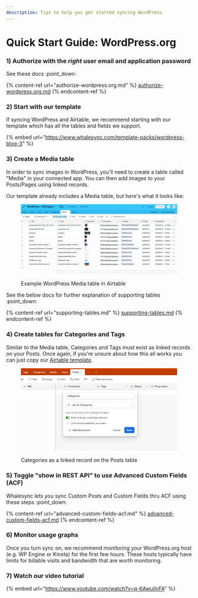 ```yaml
---
description: Tips to help you get started syncing WordPress
---
```


# Quick Start Guide: WordPress.org

### 1) Authorize with the _right_ user email and application password

See these docs :point\_down:

{% content-ref url="authorize-wordpress.org.md" %}
[authorize-wordpress.org.md](authorize-wordpress.org.md)
{% endcontent-ref %}

### 2) Start with our template

If syncing WordPress and Airtable, we recommend starting with our template which has all the tables and fields we support.

{% embed url="https://www.whalesync.com/template-packs/wordpress-blog-3" %}

### 3) Create a Media table

In order to sync images in WordPress, you'll need to create a table called "Media" in your connected app. You can then add images to your Posts/Pages using linked records.

Our template already includes a Media table, but here's what it looks like:

<figure><img src="../../.gitbook/assets/Media.png" alt=""><figcaption><p>Example WordPress Media table in Airtable</p></figcaption></figure>

See the below docs for further explanation of supporting tables :point\_down:

{% content-ref url="supporting-tables.md" %}
[supporting-tables.md](supporting-tables.md)
{% endcontent-ref %}

### 4) Create tables for Categories and Tags

Similar to the Media table, Categories and Tags must exist as linked records on your Posts. Once again, if you're unsure about how this all works you can just copy our [Airtable template](https://www.whalesync.com/template-packs/wordpress-blog-3).&#x20;

<figure><img src="../../.gitbook/assets/categories.png" alt=""><figcaption><p>Categories as a linked record on the Posts table</p></figcaption></figure>

### 5) Toggle "show in REST API" to use Advanced Custom Fields (ACF)

Whalesync lets you sync Custom Posts and Custom Fields thru ACF using these steps :point\_down:

{% content-ref url="advanced-custom-fields-acf.md" %}
[advanced-custom-fields-acf.md](advanced-custom-fields-acf.md)
{% endcontent-ref %}

### 6) Monitor usage graphs

Once you turn sync on, we recommend monitoring your WordPress.org host (e.g. WP Engine or Kinsta) for the first few hours. These hosts typically have limits for billable visits and bandwidth that are worth monitoring.

### 7) Watch our video tutorial

{% embed url="https://www.youtube.com/watch?v=q-6AwuiInFA" %}
